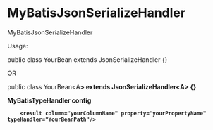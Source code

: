 # MyBatisJsonSerializeHandler
MyBatisJsonSerializeHandler

Usage:


public class YourBean<A> extends JsonSerializeHandler<A> {}  
        
OR  

public class YourBean<A<B>> extends JsonSerializeHandler<A<B>> {}

MyBatisTypeHandler config  

<resultMap id="BeanMapId" type="YourPath">  
        
        <result column="yourColumnName" property="yourPropertyName" typeHandler="YourBeanPath"/>  
        
</resultMap>  

